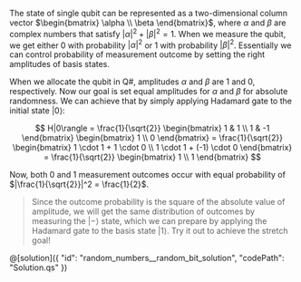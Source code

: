 The state of single qubit can be represented as a two-dimensional column vector $\begin{bmatrix} \alpha \\ \beta \end{bmatrix}$, where $\alpha$ and $\beta$ are complex numbers that satisfy $|\alpha|^2 + |\beta|^2 = 1$. When we measure the qubit, we get either 0 with probability $|\alpha|^2$ or 1 with probability $|\beta|^2$. Essentially we can control probability of measurement outcome by setting the right amplitudes of basis states. 

When we allocate the qubit in Q#, amplitudes $\alpha$ and $\beta$ are 1 and 0, respectively. Now our goal is set equal amplitudes for $\alpha$ and $\beta$ for absolute randomness. We can achieve that by simply applying Hadamard gate to the initial state $|0\rangle$:

$$
H|0\rangle =
\frac{1}{\sqrt{2}}
\begin{bmatrix} 1 & 1 \\ 1 & -1 \end{bmatrix}
\begin{bmatrix} 1 \\ 0 \end{bmatrix} =
\frac{1}{\sqrt{2}}
\begin{bmatrix} 1 \cdot 1 + 1 \cdot 0 \\ 1 \cdot 1 + (-1) \cdot 0 \end{bmatrix} =
\frac{1}{\sqrt{2}}
\begin{bmatrix} 1 \\ 1 \end{bmatrix}
$$

Now, both 0 and 1 measurement outcomes occur with equal probability of $|\frac{1}{\sqrt{2}}|^2 = \frac{1}{2}$.

> Since the outcome probability is the square of the absolute value of amplitude, we will get the same distribution of outcomes by measuring the $|-\rangle$ state, which we can prepare by applying the Hadamard gate to the basis state $|1\rangle$. Try it out to achieve the stretch goal!

@[solution]({
    "id": "random_numbers__random_bit_solution",
    "codePath": "Solution.qs"
})
